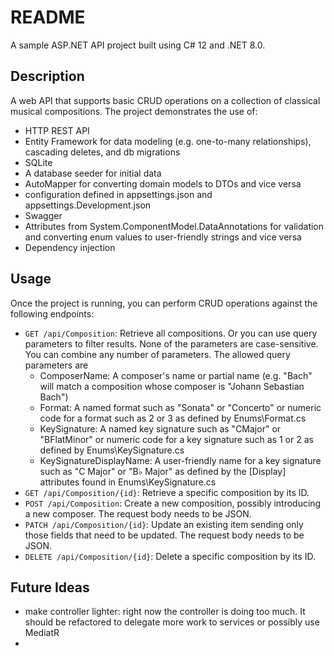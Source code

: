# README

A sample ASP.NET API project built using C# 12 and .NET 8.0.

## Description

A web API that supports basic CRUD operations on a collection of classical musical compositions.
The project demonstrates the use of: 

- HTTP REST API
- Entity Framework for data modeling (e.g. one-to-many relationships), cascading deletes, and db migrations
- SQLite
- A database seeder for initial data
- AutoMapper for converting domain models to DTOs and vice versa
- configuration defined in appsettings.json and appsettings.Development.json
- Swagger
- Attributes from System.ComponentModel.DataAnnotations for validation and converting enum values to user-friendly strings and vice versa
- Dependency injection


## Usage

Once the project is running, you can perform CRUD operations against the following endpoints:

- `GET /api/Composition`: Retrieve all compositions. Or you can use query parameters to filter results. None of the parameters are case-sensitive. You can combine any number of parameters. The allowed query parameters are
  - ComposerName: A composer's name or partial name (e.g. "Bach" will match a composition whose composer is "Johann Sebastian Bach")
  - Format: A named format such as "Sonata" or "Concerto" or numeric code for a format such as 2 or 3 as defined by Enums\Format.cs
  - KeySignature: A named key signature such as "CMajor" or "BFlatMinor" or numeric code for a key signature such as 1 or 2 as defined by Enums\KeySignature.cs
  - KeySignatureDisplayName: A user-friendly name for a key signature such as "C Major" or "B♭ Major" as defined by the [Display] attributes found in Enums\KeySignature.cs
- `GET /api/Composition/{id}`: Retrieve a specific composition by its ID.
- `POST /api/Composition`: Create a new composition, possibly introducing a new composer. The request body needs to be JSON.
- `PATCH /api/Composition/{id}`: Update an existing item sending only those fields that need to be updated. The request body needs to be JSON.
- `DELETE /api/Composition/{id}`: Delete a specific composition by its ID.

## Future Ideas
- make controller lighter: right now the controller is doing too much. It should be refactored to delegate more work to services or possibly use MediatR
- 